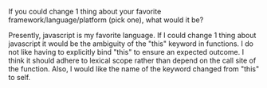 If you could change 1 thing about your favorite framework/language/platform (pick one), what would it be?

Presently, javascript is my favorite language.  If I could change 1 thing about javascript it would be the ambiguity of the "this" keyword in functions.  I do not like having to explicitly bind "this" to ensure an expected outcome.  I think it should adhere to lexical scope rather than depend on the call site of the function.  Also, I would like the name of the keyword changed from "this" to self. 
